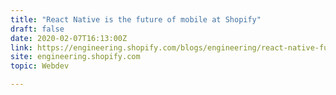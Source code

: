 ```yaml
---
title: "React Native is the future of mobile at Shopify"
draft: false
date: 2020-02-07T16:13:00Z
link: https://engineering.shopify.com/blogs/engineering/react-native-future-mobile-shopify?utm_medium=RSS&utm_source=hune
site: engineering.shopify.com
topic: Webdev  

---
```

